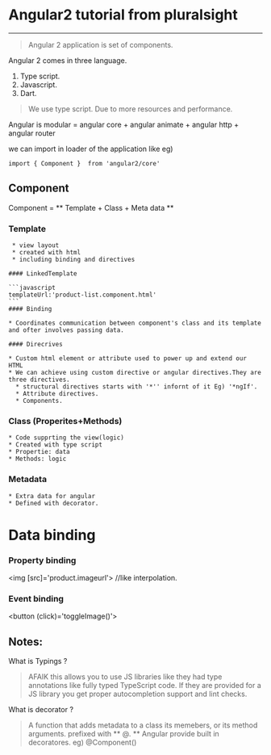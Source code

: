 # Angular2 tutorial from pluralsight
_______________________________________

> Angular 2 application is set of components.

Angular 2 comes in three language.
 1. Type script.
 2. Javascript.
 3. Dart.
 
> We use type script. Due to more resources and performance.

Angular is modular = angular core + angular animate + angular http + angular router

we can import in loader of the application like eg)

``` import { Component }  from 'angular2/core' ```

## Component

 Component = ** Template + Class + Meta data **

 
  ### Template

     * view layout
     * created with html
     * including binding and directives

    #### LinkedTemplate

    ```javascript
    templateUrl:'product-list.component.html'
    ```
    #### Binding

    * Coordinates communication between component's class and its template and ofter involves passing data.

    #### Direcrives

    * Custom html element or attribute used to power up and extend our HTML
    * We can achieve using custom directive or angular directives.They are three directives.
      * structural directives starts with '*'' infornt of it Eg) '*ngIf'.
      * Attribute directives.
      * Components.

  ### Class (Properites+Methods)

    * Code supprting the view(logic)
    * Created with type script
    * Propertie: data
    * Methods: logic

  ### Metadata

    * Extra data for angular
    * Defined with decorator.


# Data binding
 
 ### Property binding

  <img [src]='product.imageurl'> //like interpolation.

 ### Event binding

  <button (click)='toggleImage()'>

## Notes:

What is Typings ?

> AFAIK this allows you to use JS libraries like they had type annotations like fully typed TypeScript code. If they are provided for a JS library you get proper autocompletion support and lint checks.

What is decorator ?

> A function that adds metadata to a class its memebers, or its method arguments.
> prefixed with ** @. **
> Angular provide built in decoratores. eg) @Component() 


